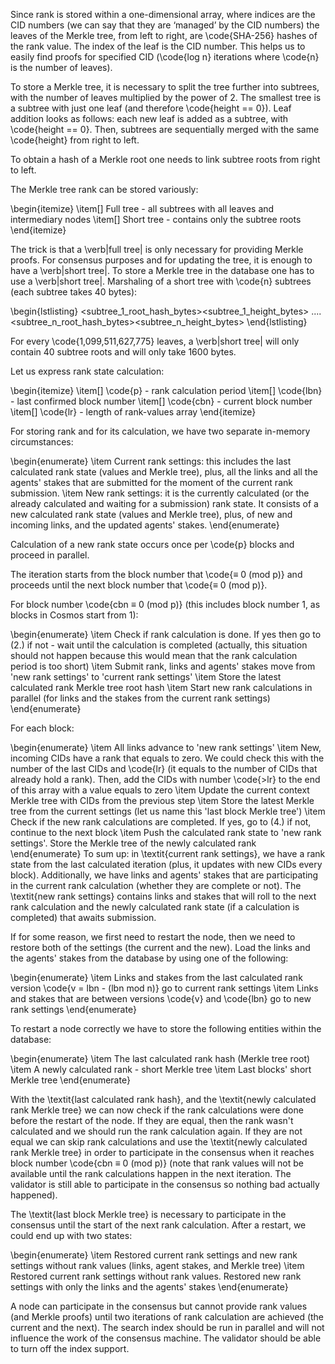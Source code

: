 Since rank is stored within a one-dimensional array, where indices are the CID numbers (we can say that they are ‘managed’ by the CID numbers) the leaves of the Merkle tree, from left to right, are \code{SHA-256} hashes of the rank value. The index of the leaf is the CID number. This helps us to easily find proofs for specified CID (\code{log n} iterations where \code{n} is the number of leaves).

To store a Merkle tree, it is necessary to split the tree further into subtrees, with the number of leaves multiplied by the power of 2. The smallest tree is a subtree with just one leaf (and therefore \code{height == 0}). Leaf addition looks as follows: each new leaf is added as a subtree, with \code{height == 0}. Then, subtrees are sequentially merged with the same \code{height} from right to left.

To obtain a hash of a Merkle root one needs to link subtree roots from right to left.

The Merkle tree rank can be stored variously:

\begin{itemize}
\item[] Full tree - all subtrees with all leaves and intermediary nodes
\item[] Short tree - contains only the subtree roots
\end{itemize}

The trick is that a \verb|full tree| is only necessary for providing Merkle proofs. For consensus purposes and for updating the tree, it is enough to have a \verb|short tree|. To store a Merkle tree in the database one has to use a \verb|short tree|. Marshaling of a short tree with \code{n} subtrees (each subtree takes 40 bytes):

\begin{lstlisting}
<subtree_1_root_hash_bytes><subtree_1_height_bytes>
....
<subtree_n_root_hash_bytes><subtree_n_height_bytes>
\end{lstlisting}

For every \code{1,099,511,627,775} leaves, a \verb|short tree| will only contain 40 subtree roots and will only take 1600 bytes.

Let us express rank state calculation:

\begin{itemize}
    \item[] \code{p} - rank calculation period
    \item[] \code{lbn} - last confirmed block number
    \item[] \code{cbn} - current block number
    \item[] \code{lr} -  length of rank-values array
\end{itemize}

For storing rank and for its calculation, we have two separate in-memory circumstances:

\begin{enumerate}
\item Current rank settings: this includes the last calculated rank state (values and Merkle tree), plus,
all the links and all the agents' stakes that are submitted for the moment of the current rank submission.
\item New rank settings: it is the currently calculated (or the already calculated and waiting for a submission) rank state. It consists of a new calculated rank state (values and Merkle tree), plus, of new and incoming links, and the updated agents' stakes.
\end{enumerate}

Calculation of a new rank state occurs once per \code{p} blocks and proceed in parallel.

The iteration starts from the block number that \code{$\equiv$ 0 (mod p)} and proceeds until the next block number that \code{$\equiv$ 0 (mod p)}.

For block number \code{cbn $\equiv$ 0 (mod p)} (this includes block number 1, as blocks in Cosmos start from 1):

\begin{enumerate}
  \item Check if rank calculation is done. If yes then go to (2.) if not - wait until the calculation is completed
  (actually, this situation should not happen because this would mean that the rank calculation period is too short)
  \item Submit rank, links and agents' stakes move from 'new rank settings' to 'current rank settings'
  \item Store the latest calculated rank Merkle tree root hash
  \item Start new rank calculations in parallel (for links and the stakes from the current rank settings)
\end{enumerate}

For each block:

\begin{enumerate}
  \item All links advance to 'new rank settings'
  \item New, incoming CIDs have a rank that equals to zero. We could check this with the number of the last CIDs and \code{lr} (it equals to the number of CIDs that already hold a rank). Then, add the CIDs with number \code{>lr} to the end of this array with a value equals to zero
  \item Update the current context Merkle tree with CIDs from the previous step
  \item Store the latest Merkle tree from the current settings (let us name this 'last block Merkle tree')
  \item Check if the new rank calculations are completed. If yes, go to (4.) if not, continue to the next block
  \item Push the calculated rank state to 'new rank settings'. Store the Merkle tree of the newly calculated rank
\end{enumerate}
To sum up: in \textit{current rank settings}, we have a rank state from the last calculated iteration (plus, it updates with new CIDs every block). Additionally, we have links and agents' stakes that are participating in the current rank calculation (whether they are complete or not). The \textit{new rank settings} contains links and stakes that will roll to the next rank calculation and the newly calculated rank state (if a calculation is completed) that awaits submission.

If for some reason, we first need to restart the node, then we need to restore both of the settings (the current and the new).
Load the links and the agents' stakes from the database by using one of the following:

\begin{enumerate}
  \item Links and stakes from the last calculated rank version \code{v = lbn - (lbn mod n)} go to current rank settings
  \item Links and stakes that are between versions \code{v} and \code{lbn} go to new rank settings
\end{enumerate}

To restart a node correctly we have to store the following entities within the database:

\begin{enumerate}
  \item The last calculated rank hash (Merkle tree root)
  \item A newly calculated rank - short Merkle tree
  \item Last blocks' short Merkle tree
\end{enumerate}

With the \textit{last calculated rank hash}, and the \textit{newly calculated rank Merkle tree} we can now check if the rank
calculations were done before the restart of the node. If they are equal, then the rank wasn't calculated and we should run the rank calculation again.
If they are not equal we can skip rank calculations and use the \textit{newly calculated rank Merkle tree} in order to participate in the consensus when it reaches block number \code{cbn $\equiv$ 0 (mod p)} (note that rank values will not be available until the rank calculations happen in the next iteration. The validator is still able to participate in the consensus so nothing bad actually happened).

The \textit{last block Merkle tree} is necessary to participate in the consensus until the start of the next rank calculation. After a restart, we could end up with two states:

\begin{enumerate}
\item Restored current rank settings and new rank settings without rank values (links, agent stakes, and Merkle tree)
\item Restored current rank settings without rank values. Restored new rank settings with only the links and the agents' stakes
\end{enumerate}

A node can participate in the consensus but cannot provide rank values (and Merkle proofs) until two iterations of rank calculation are achieved (the current and the next). The search index should be run in parallel and will not influence the work of the consensus machine. The validator should be able to turn off the index support.
